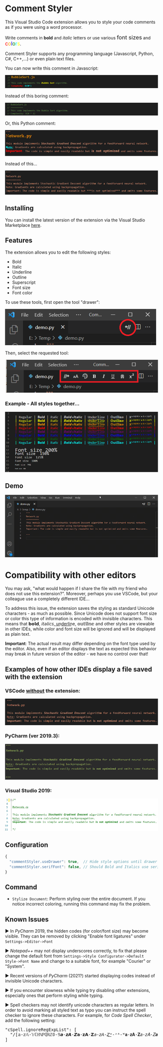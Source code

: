 # Comment Styler
This Visual Studio Code extension allows you to style your code comments as if you were using a word processor.

Write comments in **bold** and *italic* letters or use various <span style="font-size:1.3em">font sizes</span> and <span style="font-size:1.2em;color:red">c</span><span style="font-size:1.2em;color:orange">o</span><span style="font-size:1.2em;color:blue">l</span><span style="font-size:1.2em;color:green">o</span><span style="font-size:1.2em;color:cyan">r</span><span style="font-size:1.2em;color:yellow">s</span>.

Comment Styler supports any programming language (Javascript, Python, C#, C++,...) or even plain text files.

You can now write this comment in Javascript:

![Styled JS comment](resource/readme/demojs.png)

Instead of this boring comment:

![Styled JS comment](resource/readme/jsnostyle.png)

Or, this Python comment:

![Styled comment](resource/readme/styled_comment.png)

Instead of this...

![Regular comment](resource/readme/regular_comment.png)


## Installing

You can install the latest version of the extension via the Visual Studio Marketplace [here](https://marketplace.visualstudio.com/items?itemName=krembolabs.comment-styler).


## Features

The extension allows you to edit the following styles:

* Bold
* Italic
* Underline
* Outline
* Superscript
* Font size
* Font color

To use these tools, first open the tool "drawer":

![Open tools](resource/readme/howto1.png)

Then, select the requested tool:

![Open tools](resource/readme/howto2.png)


### Example - All styles together...
![All styles](resource/readme/all.png)

## Demo 

![Demo](resource/readme/demo.gif)


# Compatibility with other editors

You may ask, "what would happen if I share the file with my friend who does not use this extension?".
Moreover, perhaps you use VSCode, but your colleague use a completely different IDE...

To address this issue, the extension saves the styling as standard Unicode characters - as much as possible. 
Since Unicode does not support font size or color this type of information is encoded with invisible characters. 
This means that 𝗯𝗼𝗹𝗱, 𝘪𝘵𝘢𝘭𝘪𝘤𝘴, u͟n͟d͟e͟r͟l͟i͟n͟e, 𝕠𝕦𝕥𝕝𝕚𝕟𝕖 and other styles are viewable in other IDEs, while color and font size will be ignored and will be displayed as plain text.

**Important**: The actual result may differ depending on the font type used by the editor. 
Also, even if an editor displays the text as expected this behavior may break in future version of the editor - we have no control over that!
  
  
  
##  Examples of how other IDEs display a file saved with the extension

### VSCode <ins>without</ins> the extension:

![VSCode without extension](resource/readme/vsc_no_extension.png)

### PyCharm (ver 2019.3):

![PyCharm demo](resource/readme/pycharm.png)

### Visual Studio 2019:

![Visual Studio demo](resource/readme/vs.png)



## Configuration

```js
{
  "commentStyler.useDrawer": true,  // Hide style options until drawer button is clicked
  "commentStyler.serifFont": false, // Should Bold and Italics use serif font (letters with small extra stroke)
}
```

## Command

* `Stylize Document`: Perform styling over the entire document. If you notice incorrect coloring, running this command may fix the problem.



## Known Issues

► In *PyCharm* 2019, the hidden codes (for color/font size) may become visible. 
They can be removed by clicking "Enable font ligatures" under `Settings->Editor->Font`

► *Notepad++* may not display underscores correctly, to fix that please change the default font from `Settings->Style Configurator->Default Style->Font Name` and change to a suitable font, for example "Courier" or "System".

► Recent versions of *PyCharm* (2021?) started displaying codes instead of invisible Unicode characters. 

► If you encounter slowness while typing try disabling other extensions, especially ones that perform styling while typing.

► Spell checkers may not identify unicode characters as regular letters.
In order to avoid marking all styled text as typo you can instruct the spell checker to ignore these characters.
For example, for *Code Spell Checker*, add the following setting:
<pre>
"cSpell.ignoreRegExpList": [
  "/[𝕒-𝕫𝔸-𝕐ℂℍℕℙℚℝℤ𝟘-𝟡𝙖-𝙯𝘼-𝙕𝗮-𝘇𝗔-𝗭𝘢-𝘻𝘈-𝘡͟ᵃ-ᶻᴬ-ᵂ𝐚-𝐳𝐀-𝐙𝑎-𝑧𝐴-𝑍𝒂-𝒛𝑨-𝒁̶]+/ug"
]
</pre>

